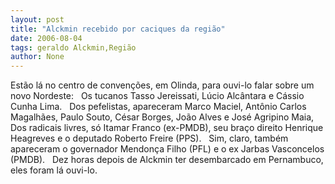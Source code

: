 ```yaml
---
layout: post
title: "Alckmin recebido por caciques da região"
date: 2006-08-04
tags: geraldo Alckmin,Região
author: None
---
```

Estão lá no centro de convenções, em Olinda, para ouvi-lo falar sobre um novo Nordeste: 
&nbsp;
Os tucanos Tasso Jereissati, Lúcio Alcântara e Cássio Cunha Lima.
&nbsp;
Dos pefelistas, apareceram Marco Maciel, Antônio Carlos Magalhães, Paulo Souto, César Borges, João Alves e José Agripino Maia,
&nbsp;
Dos radicais livres, só Itamar Franco (ex-PMDB), seu braço direito Henrique Heagreves e o deputado Roberto Freire (PPS).
&nbsp;
Sim, claro, também apareceram o governador Mendonça Filho (PFL) e o ex Jarbas Vasconcelos (PMDB). 
&nbsp;
Dez horas depois de Alckmin ter desembarcado em Pernambuco, eles foram lá ouvi-lo. 